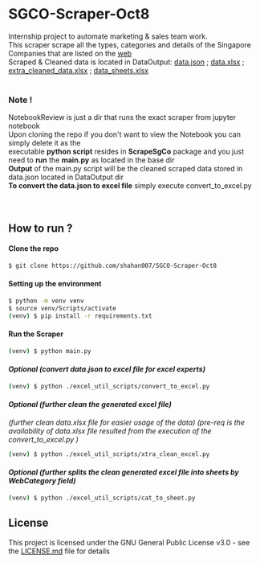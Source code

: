 # SGCO-Scraper-Oct8
Internship project to automate marketing & sales team work.<br>
This scraper scrape all the types, categories and details of the Singapore Companies that are listed on the [web](http://singapore-companies-directory.com/sitemap.htm)<br>
Scraped & Cleaned data is located in DataOutput: [data.json](https://github.com/shahan007/SGCO-Scraper/blob/main/DataOutput/data.json) ; [data.xlsx](https://github.com/shahan007/SGCO-Scraper/blob/main/DataOutput/data.xlsx) ; [extra_cleaned_data.xlsx](https://github.com/shahan007/SGCO-Scraper/blob/main/DataOutput/extra_cleaned_data.xlsx) ; [data_sheets.xlsx](https://github.com/shahan007/SGCO-Scraper/blob/main/DataOutput/data_sheets.xlsx)
<br><br>

### Note !
NotebookReview is just a dir that runs the exact scraper from jupyter notebook<br>
Upon cloning the repo if you don't want to view the Notebook you can simply delete it as the <br>
executable **python script** resides in **ScrapeSgCo** package and you just need to **run** the **main.py** as located in the base dir<br>
**Output** of the main.py script will be the cleaned scraped data stored in data.json located in DataOutput dir<br>
**To convert the data.json to excel file** simply execute convert_to_excel.py<br>
<br><br>

## How to run ?

#### Clone the repo
```bash
$ git clone https://github.com/shahan007/SGCO-Scraper-Oct8
```

#### Setting up the environment
```bash
$ python -m venv venv
$ source venv/Scripts/activate
(venv) $ pip install -r requirements.txt
```

#### Run the Scraper
```bash
(venv) $ python main.py
```
#### _Optional (convert data.json to excel file for excel experts)_
```bash
(venv) $ python ./excel_util_scripts/convert_to_excel.py
```

#### _Optional (further clean the generated excel file)_
_(further clean data.xlsx file for easier usage of the data) (pre-req is the availability of data.xlsx file resulted from the execution of the convert_to_excel.py )_ <br>
```bash
(venv) $ python ./excel_util_scripts/xtra_clean_excel.py
```

#### _Optional (further splits the clean generated excel file into sheets by WebCategory field)_
```bash
(venv) $ python ./excel_util_scripts/cat_to_sheet.py
```

## License
This project is licensed under the GNU General Public License v3.0 - see the [LICENSE.md](https://github.com/shahan007/SGCO-Scraper/blob/main/LICENSE) file for details
